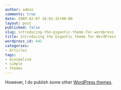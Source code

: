 ```yaml
---
author: admin
comments: true
date: 2009-02-07 16:01:32+00:00
layout: post
published: false
slug: introducing-the-gigantic-theme-for-wordpress
title: Introducing the Gigantic theme for WordPress
wordpress_id: 441
categories:
- Articles
tags:
- minimalism
- simple
- themes
---
```


However, I do publish some other [WordPress themes](http://leonpaternoster.com/wp-themes/).
